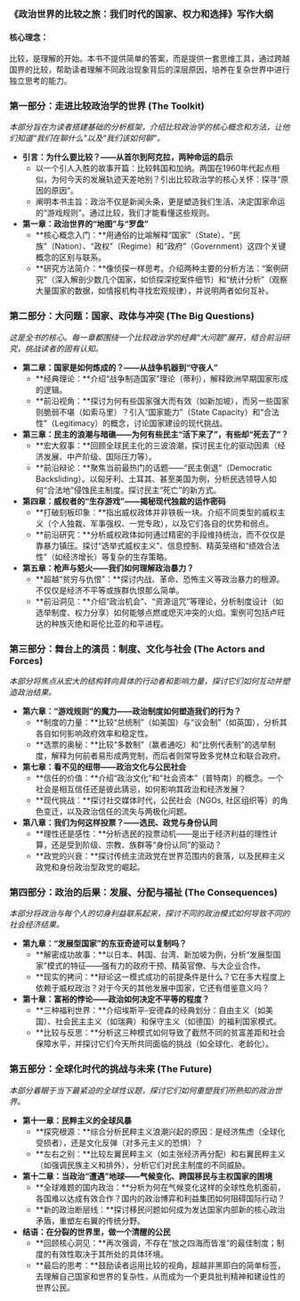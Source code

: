 ### **《政治世界的比较之旅：我们时代的国家、权力和选择》写作大纲**

#### **核心理念：**

比较，是理解的开始。本书不提供简单的答案，而是提供一套思维工具，通过跨越国界的比较，帮助读者理解不同政治现象背后的深层原因，培养在复杂世界中进行独立思考的能力。

### **第一部分：走进比较政治学的世界 (The Toolkit)**

*本部分旨在为读者搭建基础的分析框架，介绍比较政治学的核心概念和方法，让他们知道“我们在聊什么”以及“我们该如何聊”。*

* **引言：为什么要比较？——从首尔到阿克拉，两种命运的启示**  
  * 以一个引人入胜的故事开篇：比较韩国和加纳。两国在1960年代起点相似，为何今天的发展轨迹天差地别？引出比较政治学的核心关怀：探寻“原因的原因”。  
  * 阐明本书主旨：政治不仅是新闻头条，更是塑造我们生活、决定国家命运的“游戏规则”。通过比较，我们才能看懂这些规则。  
* **第一章：政治世界的“地图”与“罗盘”**  
  * \*\*核心概念入门：\*\*用通俗的比喻解释“国家”（State）、“民族”（Nation）、“政权”（Regime）和“政府”（Government）这四个关键概念的区别与联系。  
  * \*\*研究方法简介：\*\*像侦探一样思考。介绍两种主要的分析方法：“案例研究”（深入解剖少数几个国家，如侦探深挖案件细节）和“统计分析”（观察大量国家的数据，如情报机构寻找宏观规律），并说明两者如何互补。

### **第二部分：大问题：国家、政体与冲突 (The Big Questions)**

*这是全书的核心。每一章都围绕一个比较政治学的经典“大问题”展开，结合前沿研究，挑战读者的固有认知。*

* **第二章：国家是如何炼成的？——从战争机器到“守夜人”**  
  * \*\*经典理论：\*\*介绍“战争制造国家”理论（蒂利），解释欧洲早期国家形成的逻辑。  
  * \*\*前沿视角：\*\*探讨为何有些国家强大而有效（如新加坡），而另一些国家则脆弱不堪（如索马里）？引入“国家能力”（State Capacity）和“合法性”（Legitimacy）的概念，讨论国家建设的现代挑战。  
* **第三章：民主的浪潮与暗礁——为何有些民主“活下来了”，有些却“死去了”？**  
  * \*\*宏大叙事：\*\*回顾全球民主化的三波浪潮，探讨民主化的驱动因素（经济发展、中产阶级、国际压力等）。  
  * \*\*前沿辩论：\*\*聚焦当前最热门的话题——“民主倒退”（Democratic Backsliding）。以匈牙利、土耳其、甚至美国为例，分析民选领导人如何“合法地”侵蚀民主制度。探讨民主“死亡”的新方式。  
* **第四章：威权者的“生存游戏”——揭秘现代独裁的运作密码**  
  * \*\*打破刻板印象：\*\*指出威权政体并非铁板一块。介绍不同类型的威权主义（个人独裁、军事强权、一党专政），以及它们各自的优势和弱点。  
  * \*\*前沿研究：\*\*分析威权政体如何通过精密的手段维持统治，而不仅仅是靠暴力镇压。探讨“选举式威权主义”、信息控制、精英笼络和“绩效合法性”（如经济增长）等复杂的生存策略。  
* **第五章：枪声与怒火——我们如何理解政治暴力？**  
  * \*\*超越“贫穷与仇恨”：\*\*探讨内战、革命、恐怖主义等政治暴力的根源。不仅仅是经济不平等或族群仇恨那么简单。  
  * \*\*前沿洞见：\*\*介绍“政治机会”、“资源诅咒”等理论，分析制度设计（如选举制度、权力分享）如何能够点燃或熄灭冲突的火焰。案例可包括卢旺达的种族灭绝和哥伦比亚的和平进程。

### **第三部分：舞台上的演员：制度、文化与社会 (The Actors and Forces)**

*本部分将焦点从宏大的结构转向具体的行动者和影响力量，探讨它们如何互动并塑造政治结果。*

* **第六章：“游戏规则”的魔力——政治制度如何塑造我们的行为？**  
  * \*\*制度的力量：\*\*比较“总统制”（如美国）与“议会制”（如英国），分析其各自如何影响政府效率和稳定性。  
  * \*\*选票的奥秘：\*\*比较“多数制”（赢者通吃）和“比例代表制”的选举制度，解释为何前者易形成两党制，而后者则常导致多党林立和联合政府。  
* **第七章：看不见的纽带——政治文化与公民社会**  
  * \*\*信任的价值：\*\*介绍“政治文化”和“社会资本”（普特南）的概念。一个社会是相互信任还是彼此猜忌，如何影响其政治和经济发展？  
  * \*\*现代挑战：\*\*探讨社交媒体时代，公民社会（NGOs, 社区组织等）的角色变迁，以及政治信任的流失与两极化问题。  
* **第八章：我们为何这样投票？——选民、政党与身份认同**  
  * \*\*理性还是感性：\*\*分析选民的投票动机——是出于经济利益的理性计算，还是受到阶级、宗教、族群等“身份认同”的驱动？  
  * \*\*政党的兴衰：\*\*探讨传统主流政党在世界范围内的衰落，以及民粹主义政党和身份政治型政党的崛起。

### **第四部分：政治的后果：发展、分配与福祉 (The Consequences)**

*本部分将政治与每个人的切身利益联系起来，探讨不同的政治模式如何导致不同的社会经济结果。*

* **第九章：“发展型国家”的东亚奇迹可以复制吗？**  
  * \*\*解密成功故事：\*\*以日本、韩国、台湾、新加坡为例，分析“发展型国家”模式的特征——强有力的政府干预、精英官僚、与大企业合作。  
  * \*\*现实的拷问：\*\*辩论这一模式成功的前提条件是什么？它在多大程度上依赖于威权政治？对于今天的其他发展中国家，它还有借鉴意义吗？  
* **第十章：富裕的悖论——政治如何决定不平等的程度？**  
  * \*\*三种福利世界：\*\*介绍埃斯平-安德森的经典划分：自由主义（如美国）、社会民主主义（如瑞典）和保守主义（如德国）的福利国家模式。  
  * \*\*比较与反思：\*\*分析这三种模式如何导致了截然不同的贫富差距和社会保障水平，并探讨它们今天所共同面临的挑战（如全球化、老龄化）。

### **第五部分：全球化时代的挑战与未来 (The Future)**

*本部分着眼于当下最紧迫的全球性议题，探讨它们如何重塑我们所熟知的政治世界。*

* **第十一章：民粹主义的全球风暴**  
  * \*\*探究根源：\*\*综合分析民粹主义浪潮兴起的原因：是经济焦虑（全球化受损者），还是文化反弹（对多元主义的恐惧）？  
  * \*\*左右之别：\*\*比较左翼民粹主义（如主张经济再分配）和右翼民粹主义（如强调民族主义和排外），分析它们对民主制度的不同威胁。  
* **第十二章：当政治“遭遇”地球——气候变化、跨国移民与主权国家的困境**  
  * \*\*全球难题的国内政治：\*\*分析为何在气候变化这样的全球性危机面前，各国难以达成有效合作？国内的政治博弈和利益集团如何阻碍国际行动？  
  * \*\*新的政治断层线：\*\*探讨移民问题如何成为发达国家内部新的核心政治矛盾，重塑左右翼的传统分野。  
* **结语：在分裂的世界里，做一个清醒的公民**  
  * \*\*回顾核心洞见：\*\*再次强调，不存在“放之四海而皆准”的最佳制度；制度的有效性取决于其所处的具体环境。  
  * \*\*最后的思考：\*\*鼓励读者运用比较的视角，超越非黑即白的简单标签，去理解自己国家和世界的复杂性，从而成为一个更具批判精神和建设性的世界公民。